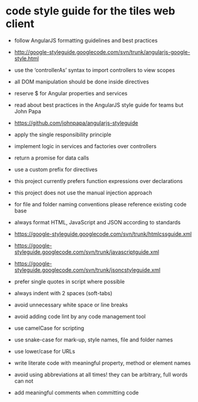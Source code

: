 # code style guide for the tiles web client




-	follow AngularJS formatting guidelines and best practices

  - http://google-styleguide.googlecode.com/svn/trunk/angularjs-google-style.html
  
  - use the ‘controllerAs’ syntax to import controllers to view scopes
  
  - all DOM manipulation should be done inside directives
  
  - reserve $ for Angular properties and services
  
  
  
  
-	read about best practices in the AngularJS style guide for teams but John Papa

  - https://github.com/johnpapa/angularjs-styleguide
  
  -	apply the single responsibility principle
  
  - implement logic in services and factories over controllers
  
  - return a promise for data calls
  
  - use a custom prefix for directives
  
  - this project currently prefers function expressions over declarations
  
  - this project does not use the manual injection approach
  
  - for file and folder naming conventions please reference existing code base
  
  
  

-	always format HTML, JavaScript and JSON according to standards

  - https://google-styleguide.googlecode.com/svn/trunk/htmlcssguide.xml

  - https://google-styleguide.googlecode.com/svn/trunk/javascriptguide.xml

  - https://google-styleguide.googlecode.com/svn/trunk/jsoncstyleguide.xml

  - prefer single quotes in script where possible
  
  - always indent with 2 spaces (soft-tabs)

  - avoid unnecessary white space or line breaks
  
  - avoid adding code lint by any code management tool
  
  - use camelCase for scripting
  
  - use snake-case for mark-up, style names, file and folder names
  
  - use lower/case for URLs
  
  - write literate code with meaningful property, method or element names
  
  - avoid using abbreviations at all times! they can be arbitrary, full words can not
  
  - add meaningful comments when committing code